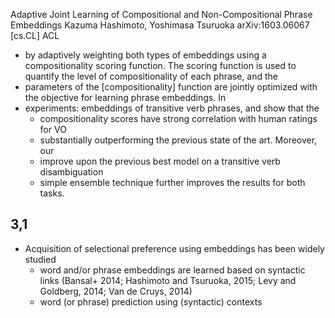 Adaptive Joint Learning of Compositional and Non-Compositional Phrase Embeddings
Kazuma Hashimoto, Yoshimasa Tsuruoka
arXiv:1603.06067 [cs.CL] ACL

* by adaptively weighting both types of embeddings 
  using a compositionality scoring function. The scoring function is used to
  quantify the level of compositionality of each phrase, and the 
* parameters of the [compositionality] function are jointly optimized with the
  objective for learning phrase embeddings. In 
* experiments: embeddings of transitive verb phrases, and show that the
  * compositionality scores have strong correlation with human ratings for VO
  * substantially outperforming the previous state of the art. Moreover, our
  * improve upon the previous best model on a transitive verb disambiguation
  * simple ensemble technique further improves the results for both tasks. 

## 3,1

* Acquisition of selectional preference using embeddings has been widely studied
  * word and/or phrase embeddings are learned based on syntactic links
  (Bansal+ 2014; Hashimoto and Tsuruoka, 2015; Levy and Goldberg, 2014; 
  Van de Cruys, 2014)
  * word (or phrase) prediction using (syntactic) contexts
